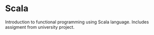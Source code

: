 # Scala

Introduction to functional programming using Scala language. Includes assigment from university project.

